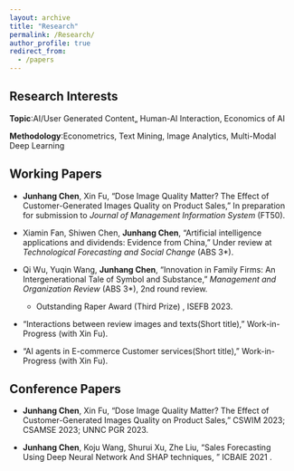```yaml
---
layout: archive
title: "Research"
permalink: /Research/
author_profile: true
redirect_from:
  - /papers
---
```


Research Interests
------
**Topic**:AI/User Generated Content„ Human-AI Interaction, Economics of AI

**Methodology**:Econometrics, Text Mining, Image Analytics, Multi-Modal Deep Learning

Working Papers
------
* **Junhang Chen**, Xin Fu, “Dose Image Quality Matter? The Effect of Customer-Generated Images Quality on Product Sales,” In preparation for submission to *Journal of Management Information System* (FT50).

* Xiamin Fan, Shiwen Chen, **Junhang Chen**, “Artificial intelligence applications and dividends: Evidence from China,” Under review at *Technological Forecasting and Social Change* (ABS 3*).

* Qi Wu, Yuqin Wang, **Junhang Chen**, “Innovation in Family Firms: An Intergenerational Tale of Symbol and Substance,” *Management and Organization Review* (ABS 3*), 2nd round review.
  * Outstanding Raper Award (Third Prize) , ISEFB 2023.

* “Interactions between review images and texts(Short title),” Work-in-Progress (with Xin Fu).

* “AI agents in E-commerce Customer services(Short title),” Work-in-Progress (with Xin Fu).

Conference Papers
------
* **Junhang Chen**, Xin Fu, “Dose Image Quality Matter? The Effect of Customer-Generated Images Quality on Product Sales,” CSWIM 2023; CSAMSE 2023; UNNC PGR 2023.

* **Junhang Chen**, Koju Wang, Shurui Xu, Zhe Liu, “Sales Forecasting Using Deep Neural Network And SHAP techniques, ” ICBAIE 2021 .